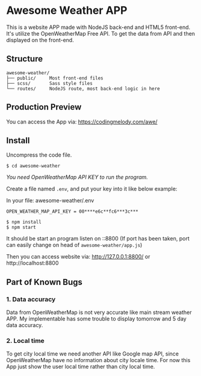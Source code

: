 # Awesome Weather APP

This is a website APP made with NodeJS back-end and HTML5 front-end. It's utilize the OpenWeatherMap Free API. To get the data from API and then displayed on the front-end. 


## Structure
```
awesome-weather/
├── public/     Most front-end files
├── scss/       Sass style files
└── routes/     NodeJS route, most back-end logic in here
```


## Production Preview

You can access the App via: https://codingmelody.com/awe/ 


## Install

Uncompress the code file.

``` $ cd awesome-weather ```

*You need OpenWeatherMap API KEY to run the program.*

Create a file named ```.env```, and put your key into it like below example:

In your file: awesome-weather/.env
```
OPEN_WEATHER_MAP_API_KEY = 00****e6c**fc6***3c***
```

```
$ npm install
$ npm start
```

It should be start an program listen on ::8800 (If port has been taken, port can easily change on head of ```awesome-weather/app.js```)

Then you can access website via: http://127.0.0.1:8800/ or http://localhost:8800


## Part of Known Bugs

### 1. Data accuracy

Data from OpenWeatherMap is not very accurate like main stream weather APP. My implementable has some trouble to display tomorrow and 5 day data accuracy.

### 2. Local time

To get city local time we need another API like Google map API, since OpenWeatherMap have no information about city locale time. For now this App just show the user local time rather than city local time.



